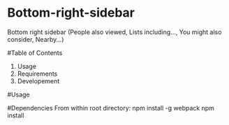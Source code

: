 # Bottom-right-sidebar

Bottom right sidebar (People also viewed, Lists including..., You might also consider, Nearby...)

#Table of Contents

1.  Usage
2.  Requirements
3.  Developement

#Usage

#Dependencies
From within root directory:
npm install -g webpack
npm install
